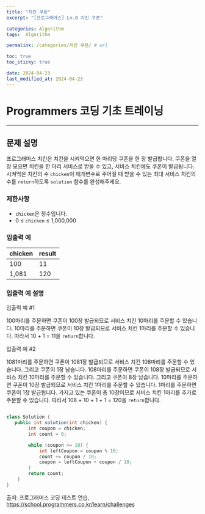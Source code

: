 ```yaml
---
title: "치킨 쿠폰"
excerpt: "[프로그래머스] Lv.0 치킨 쿠폰"

categories: Algorithm
tags:  Algorithm

permalink: /categories/치킨 쿠폰/ # url

toc: true
toc_sticky: true

date: 2024-04-23
last_modified_at: 2024-04-23
---
```


# Programmers 코딩 기초 트레이닝

---

## 문제 설명

프로그래머스 치킨은 치킨을 시켜먹으면 한 마리당 쿠폰을 한 장 발급합니다. 쿠폰을 열 장 모으면 치킨을 한 마리 서비스로 받을 수 있고, 서비스 치킨에도 쿠폰이 발급됩니다. 시켜먹은 치킨의 수 `chicken`이 매개변수로 주어질 때 받을 수 있는 최대 서비스 치킨의 수를 `return`하도록 `solution` 함수를 완성해주세요.

### 제한사항

- `chicken`은 정수입니다.
- 0 ≤ `chicken` ≤ 1,000,000

### 입출력 예

| chicken | result |
|---------|--------|
| 100     | 11     |
| 1,081   | 120    |

### 입출력 예 설명

입출력 예 #1

100마리를 주문하면 쿠폰이 100장 발급되므로 서비스 치킨 10마리를 주문할 수 있습니다. 
10마리를 주문하면 쿠폰이 10장 발급되므로 서비스 치킨 1마리를 주문할 수 있습니다. 
따라서 10 + 1 = 11을 `return`합니다.

입출력 예 #2

1081마리를 주문하면 쿠폰이 1081장 발급되므로 서비스 치킨 108마리를 주문할 수 있습니다. 그리고 쿠폰이 1장 남습니다. 
108마리를 주문하면 쿠폰이 108장 발급되므로 서비스 치킨 10마리를 주문할 수 있습니다. 그리고 쿠폰이 8장 남습니다. 
10마리를 주문하면 쿠폰이 10장 발급되므로 서비스 치킨 1마리를 주문할 수 있습니다. 1마리를 주문하면 쿠폰이 1장 발급됩니다. 
가지고 있는 쿠폰이 총 10장이므로 서비스 치킨 1마리를 추가로 주문할 수 있습니다. 따라서 108 + 10 + 1 + 1 = 120을 `return`합니다.

```java

class Solution {
   public int solution(int chicken) {
		int coupon = chicken;
		int count = 0;

		while (coupon >= 10) {
			int leftCoupon = coupon % 10;
			count += coupon / 10;
			coupon = leftCoupon + coupon / 10;
		}
		return count;
    }
}

``````

출처: 프로그래머스 코딩 테스트 연습, https://school.programmers.co.kr/learn/challenges
